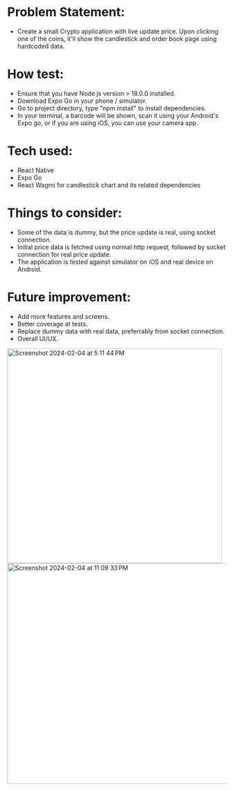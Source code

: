 # Problem Statement:
- Create a small Crypto application with live update price.
Upon clicking one of the coins, it'll show the candlestick and order book page using hardcoded data.


# How test: 
- Ensure that you have Node js version > 18.0.0 installed.
- Download Expo Go in your phone / simulator. 
- Go to project directory, type "npm install" to install dependencies.
- In your terminal, a barcode will be shown, scan it using your Android's Expo go, or if you are using iOS, you can use your camera app.


# Tech used:
- React Native
- Expo Go
- React Wagmi for candlestick chart and its related dependencies


# Things to consider:
- Some of the data is dummy, but the price update is real, using socket connection. 
- Initial price data is fetched using normal http request, followed by socket connection for real price update.
- The application is tested against simulator on iOS and real device on Android. 


# Future improvement:
- Add more features and screens.
- Better coverage at tests.
- Replace dummy data with real data, preferrably from socket connection.
- Overall UI/UX.


<img width="495" alt="Screenshot 2024-02-04 at 5 11 44 PM" src="https://github.com/christopher-bobby/AwesomeProject/assets/13780904/a9756cbb-1a5b-4be3-a81c-d16f880deda2">
<img width="508" alt="Screenshot 2024-02-04 at 11 09 33 PM" src="https://github.com/christopher-bobby/AwesomeProject/assets/13780904/36b0b540-bb56-4a99-8482-35b5de4849d9">
